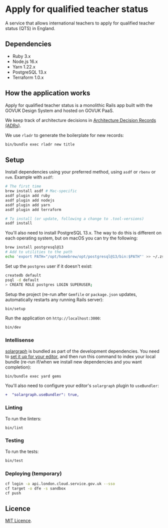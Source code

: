 # Apply for qualified teacher status

A service that allows international teachers to apply for qualified teacher status (QTS) in England.

## Dependencies

- Ruby 3.x
- Node.js 16.x
- Yarn 1.22.x
- PostgreSQL 13.x
- Terraform 1.0.x

## How the application works

Apply for qualified teacher status is a monolithic Rails app built with the
GOVUK Design System and hosted on GOVUK PaaS.

We keep track of architecture decisions in [Architecture Decision Records
(ADRs)](/adr/).

We use `rladr` to generate the boilerplate for new records:

```bash
bin/bundle exec rladr new title
```

## Setup

Install dependencies using your preferred method, using `asdf` or `rbenv` or
`nvm`. Example with `asdf`:

```sh
# The first time
brew install asdf # Mac-specific
asdf plugin add ruby
asdf plugin add nodejs
asdf plugin add yarn
asdf plugin add terraform

# To install (or update, following a change to .tool-versions)
asdf install
```

You'll also need to install PostgreSQL 13.x. The way to do this is different on
each operating system, but on macOS you can try the following:

```bash
brew install postgresql@13
# Add to utilities to the path
echo 'export PATH="/opt/homebrew/opt/postgresql@13/bin:$PATH"' >> ~/.zshrc
```

Set up the `postgres` user if it doesn't exist:

```sh
createdb default
psql -d default
> CREATE ROLE postgres LOGIN SUPERUSER;
```

Setup the project (re-run after `Gemfile` or `package.json` updates,
automatically restarts any running Rails server):

```bash
bin/setup
```

Run the application on `http://localhost:3000`:

```bash
bin/dev
```

### Intellisense

[solargraph](https://github.com/castwide/solargraph) is bundled as part of the
development dependencies. You need to [set it up for your
editor](https://github.com/castwide/solargraph#using-solargraph), and then run
this command to index your local bundle (re-run if/when we install new
dependencies and you want completion):

```sh
bin/bundle exec yard gems
```

You'll also need to configure your editor's `solargraph` plugin to
`useBundler`:

```diff
+  "solargraph.useBundler": true,
```

### Linting

To run the linters:

```bash
bin/lint
```

### Testing

To run the tests:

```bash
bin/test
```

### Deploying (temporary)

```sh
cf login -a api.london.cloud.service.gov.uk --sso
cf target -o dfe -s sandbox
cf push
```

## Licence

[MIT Licence](LICENCE).
